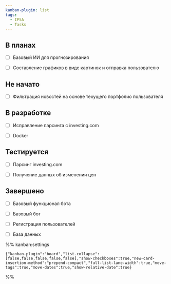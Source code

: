 ```yaml
---
kanban-plugin: list
tags:
  - IPSA
  - Tasks
---
```


## В планах

- [ ] Базовый ИИ для прогнозирования
- [ ] Составление графиков в виде картинок и отправка пользователю


## Не начато

- [ ] Фильтрация новостей на основе текущего портфолио пользователя


## В разработке

- [ ] Исправление парсинга с investing.com
- [ ] Docker


## Тестируется

- [ ] Парсинг investing.com
- [ ] Получение данных об изменении цен


## Завершено

- [ ] Базовый функционал бота
- [ ] Базовый бот
- [ ] Регистрация пользователей
- [ ] База данных




%% kanban:settings
```
{"kanban-plugin":"board","list-collapse":[false,false,false,false,false],"show-checkboxes":true,"new-card-insertion-method":"prepend-compact","full-list-lane-width":true,"move-tags":true,"move-dates":true,"show-relative-date":true}
```
%%